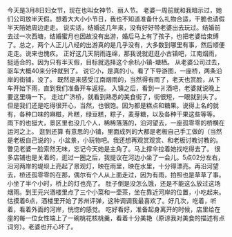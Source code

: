 ﻿---
Title: 丽人节小游塘栖
date: 2021-03-08 
Tags:
    - "丽人节"
    - "塘栖"
    - "烟雨江南"
categories: ["essay"]
---


今天是3月8日妇女节，现在也叫女神节、丽人节。
老婆一周前就和我暗示过，她们公司放半天假。想着大大小小节日，我也不知道准备什么礼物合适，干脆也请假半天陪她周边走走。
说实话，结婚这几年来，没有好好带老婆出去玩过。结婚前去过一次西塘，结婚蜜月也因故没有出游，婚后马上有了孩子，也把老婆给束缚了。总之，两个人正儿八经的出游真的是几乎没有，大多数到哪里有事，然后顺便走走。说来也愧疚。
正好这几天阴雨连绵，那我说就逛逛小古镇吧，江南烟雨，挺适合的。因为只有半天假，目标就选择这个余杭小镇-塘栖。
从老婆公司过去，驱车大概40来分钟就到了。
说它小，是真的小。看了下导游图，一座桥，两条沿岸的街铺，没了。
既然是来感受江南烟雨的，当然得有雨了，老天也赏脸，从下车开始下雨，直到我们准备开车返程。
入镇之后，看到一爿酒吧，老婆就说晚上要这里嗨一下。
走过广济桥，就看到熟悉的美食街了，街很短，一眼就到头了。但是我们还是吃得很开心，当然，也很饱。因为都是糕点和糖果。说得上名的就有，各种口味的麻糍，片糕，绿豆糕，粽子，麦芽糖，以及各种干果这些等等。
雨下的也挺大，景区里也没几个人，稀稀落落的，沿河望去，一座孤零零的桥横在运河之上。
逛到还算 有意思的小铺，里面成列的大都是老板自己手工做的（当然是老板自己说的），小盆景，小玩物吧。我还想再观赏观赏、和老板讨教讨教的。瞥见老婆一脸索然无味，忘记今天她是主角了。马上撑伞拉着她找吃得去了。
很多店铺也是关着的，逛过一圈之后，我提议在河边小坐了一会儿。5点02分左右，沿河两岸的堤坝上亮起了景观灯，映在雨里，映在水里，十分得漂亮。再沿河望去，桥还孤零零的在那，偶尔有个人从上面走过，因为有雨，拍照也是草草了事。
小坐了半个小时，桥上的灯也亮了。
肚子倒是没怎么饿，还是不能这么放过这场烟雨。到王元兴酒楼里点了三个小菜和一壶茶，坐在靠近河岸的位置，小吃起来。估摸着6点，酒楼里开始了苏州评弹，这种调调我最喜欢了。好几次，吃着，听着，看着外面的河岸，恍惚的感觉。
吃好看好，准备起身离开的时候，店里给在座的每一位女性端上了一碗桃花核桃羹，看着十分美艳（原谅我对美食的描述有点词穷）。老婆也开心坏了。